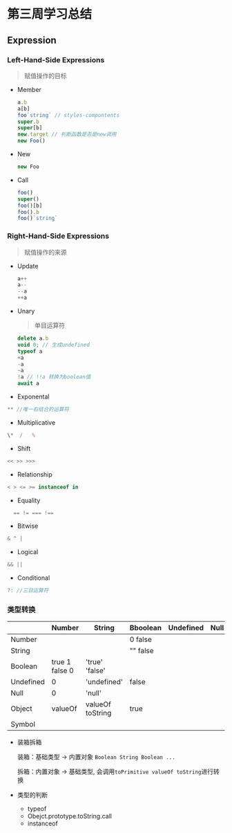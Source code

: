 # 第三周学习总结
## Expression
### Left-Hand-Side Expressions
> 赋值操作的目标
- Member
  ```js
  a.b
  a[b]
  foo`string` // styles-compontents
  super.b
  super[b]
  new.target // 判断函数是否是new调用
  new Foo()
  ```
- New
  ```js
  new Foo
  ```
- Call

  ```js
  foo()
  super()
  foo()[b]
  foo().b
  foo()`string`
  ```
### Right-Hand-Side Expressions
> 赋值操作的来源
- Update

  ```js
  a++
  a--
  --a
  ++a
  ```
- Unary
  >单目运算符
  ```js
  delete a.b
  void 0; // 生成undefined
  typeof a
  +a
  -a
  ~a
  !a // !!a 转换为boolean值
  await a
  ```
- Exponental
```js
** //唯一右结合的运算符
```
- Multiplicative
```js
\*  /   %
```
- Shift
```js
<< >> >>>
```
- Relationship
```js
< > <= >= instanceof in
```
- Equality
```js
  == != === !==
```
- Bitwise
```js
& ^ |
```
- Logical
```js
&& ||
```
- Conditional
```js
?: //三目运算符
```
### 类型转换
|           |  Number  |  String  |  Bboolean  | Undefined | Null | Object | Symbol |
|  ----     | ----     |  ----    |  ----      |  ----     |  ----|  ----  |  ----  |
| Number    |          |          |    0 false        |           |      |   boxing     |        |
| String    |          |          |   "" false         |           |      |   boxing     |        |
| Boolean  |   true 1   false 0       |    'true'  'false'      |            |         |      |    boxing   |      |
| Undefined |      0    |     'undefined'     |    false        |           |      |        |        |
| Null      |     0     |  'null'        |            |           |      |        |        |
| Object    |    valueOf      |   valueOf  toString       |    true        |           |      |        |        |
| Symbol    |          |          |            |           |      |    boxing    |        |
- 装箱拆箱

  装箱：基础类型 -> 内置对象 `Boolean String Boolean ...`

  拆箱：内置对象 -> 基础类型, 会调用`toPrimitive valueOf toString`进行转换
- 类型的判断

  - typeof
  - Obejct.prototype.toString.call
  - instanceof
